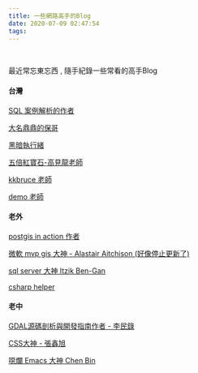 ```yaml
---
title: 一些網路高手的Blog
date: 2020-07-09 02:47:54
tags:
---
```

&nbsp;
<!-- more -->
最近常忘東忘西 , 隨手紀錄一些常看的高手Blog

#### 台灣

[SQL 案例解析的作者](http://sqlqna.blogspot.com/)

[大名鼎鼎的保哥](https://blog.miniasp.com/)

[黑暗執行緒](https://blog.darkthread.net/)

[五倍紅寶石-高見龍老師](https://kaochenlong.com/)

[kkbruce 老師](https://blog.kkbruce.net/)

[demo 老師](https://demo.tc/)

#### 老外
[postgis in action 作者](https://www.bostongis.com/)

[微軟 mvp gis 大神 - Alastair Aitchison (好像停止更新了)](https://alastaira.wordpress.com/)

[sql server 大神 Itzik Ben-Gan](https://tsql.lucient.com/about/)

[csharp helper](http://csharphelper.com/blog/)

#### 老中
[GDAL源碼剖析與開發指南作者 - 李民錄](https://blog.csdn.net/liminlu0314)

[CSS大神 - 張鑫旭](https://www.zhangxinxu.com/)

[噁爛 Emacs 大神 Chen Bin](https://github.com/redguardtoo)
